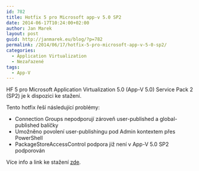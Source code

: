 ```yaml
---
id: 782
title: Hotfix 5 pro Microsoft app-v 5.0 SP2
date: 2014-06-17T10:24:00+02:00
author: Jan Marek
layout: post
guid: http://janmarek.eu/blog/?p=782
permalink: /2014/06/17/hotfix-5-pro-microsoft-app-v-5-0-sp2/
categories:
  - Application Virtualization
  - Nezařazené
tags:
  - App-V
---
```

HF 5 pro Microsoft Application Virtualization 5.0 (App-V 5.0) Service Pack 2 (SP2) je k dispozici ke stažení.

Tento hotfix řeší následující problémy:

  * Connection Groups nepodporují zároveň user-published a global-published balíčky
  * Umožněno povolení user-publishingu pod Admin kontextem přes PowerShell
  * PackageStoreAccessControl podpora již není v App-V 5.0 SP2 podporován

Více info a link ke stažení <a href="http://support.microsoft.com/kb/2963211" target="_blank">zde</a>.